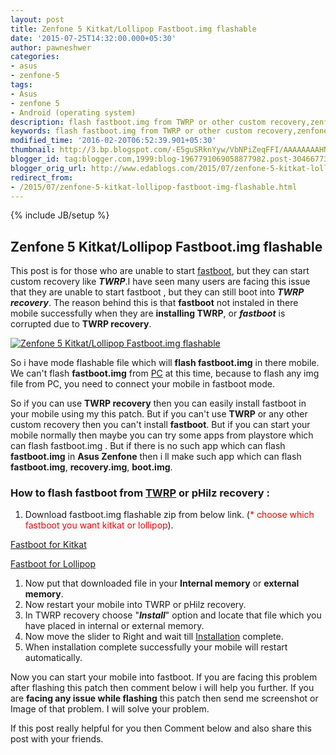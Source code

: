 ```yaml
---
layout: post
title: Zenfone 5 Kitkat/Lollipop Fastboot.img flashable
date: '2015-07-25T14:32:00.000+05:30'
author: pawneshwer
categories:
- asus
- zenfone-5
tags:
- Asus
- zenfone 5
- Android (operating system)
description: flash fastboot.img from TWRP or other custom recovery,zenfone 5 kitkat/lollipop fastboot.img,official stock fastboot.img for zenfone 5,zenfone 5 latest
keywords: flash fastboot.img from TWRP or other custom recovery,zenfone 5 kitkat/lollipop fastboot.img,official stock fastboot.img for zenfone 5,zenfone 5 latest
modified_time: '2016-02-20T06:52:39.901+05:30'
thumbnail: http://3.bp.blogspot.com/-E5guSRknYyw/VbNPiZeqFFI/AAAAAAAAHN0/djhzuisgNu4/s72-c/zenfone-5-kitkat-lollipop-fastboot-img-flashable.png
blogger_id: tag:blogger.com,1999:blog-1967791069058877982.post-3046677375384617805
blogger_orig_url: http://www.edablogs.com/2015/07/zenfone-5-kitkat-lollipop-fastboot-img-flashable.html
redirect_from:
- /2015/07/zenfone-5-kitkat-lollipop-fastboot-img-flashable.html
---
```


{% include JB/setup %}

## Zenfone 5 Kitkat/Lollipop Fastboot.img flashable

This post is for those who are unable to start [fastboot](http://en.wikipedia.org/wiki/Android_software_development "Android software development"), but they can start custom recovery like **_TWRP_**.I have seen many users are facing this issue that they are unable to start fastboot , but they can still boot into **_TWRP recovery_**. The reason behind this is that **fastboot** not instaled in there mobile successfully when they are **installing TWRP**, or **_fastboot_** is corrupted due to **TWRP recovery**.

[![Zenfone 5 Kitkat/Lollipop Fastboot.img flashable](http://3.bp.blogspot.com/-E5guSRknYyw/VbNPiZeqFFI/AAAAAAAAHN0/djhzuisgNu4/s1600/zenfone-5-kitkat-lollipop-fastboot-img-flashable.png "Zenfone 5 Kitkat/Lollipop Fastboot.img flashable")](http://3.bp.blogspot.com/-E5guSRknYyw/VbNPiZeqFFI/AAAAAAAAHN0/djhzuisgNu4/s1600/zenfone-5-kitkat-lollipop-fastboot-img-flashable.png)

So i have mode flashable file which will **flash fastboot.img** in there mobile. We can't flash **fastboot.img** from [PC](http://en.wikipedia.org/wiki/Personal_computer "Personal computer") at this time, because to flash any img file from PC, you need to connect your mobile in fastboot mode.

So if you can use **TWRP recovery** then you can easily install fastboot in your mobile using my this patch. But if you can't use **TWRP** or any other custom recovery then you can't install **fastboot**. But if you can start your mobile normally then maybe you can try some apps from playstore which can flash fastboot.img . But if there is no such app which can flash **fastboot.img** in **Asus Zenfone** then i ll make such app which can flash **fastboot.img**, **recovery.img**, **boot.img**.

### How to flash fastboot from [TWRP](http://www.xdablogs.com/2015/06/twrp-recovery-for-zenfone-5-stable.html) or pHilz recovery :

1.  Download fastboot.img flashable zip from below link. (<span style="color: red;">* choose which fastboot you want kitkat or lollipop</span>).

[Fastboot for Kitkat](https://userscloud.com/27n0d5ygr0qv)

[Fastboot for Lollipop](https://userscloud.com/rtg9xfd22gfk)

1.  Now put that downloaded file in your **Internal memory** or **external memory**.
2.  Now restart your mobile into TWRP or pHilz recovery.
3.  In TWRP recovery choose "**_Install_**" option and locate that file which you have placed in internal or external memory.
4.  Now move the slider to Right and wait till [Installation](http://en.wikipedia.org/wiki/Installation_%28computer_programs%29 "Installation (computer programs)") complete.
5.  When installation complete successfully your mobile will restart automatically.

Now you can start your mobile into fastboot. If you are facing this problem after flashing this patch then comment below i will help you further. If you are **facing any issue while flashing** this patch then send me screenshot or Image of that problem. I will solve your problem.

If this post really helpful for you then Comment below and also share this post with your friends.